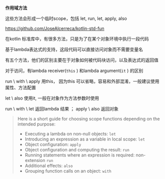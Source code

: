 **作用域方法**

这些方法会形成一个临时scope，包括 let, run, let, apply, also

https://github.com/JoseAlcerreca/kotlin-std-fun



在kotlin 标准库中，有很多方法，只是为了在某个对象环境中执行一段代码

基于lambda表达式的支持，这段代码可以直接访问对象而不需要变量名



有五个方法，他们的区别主要在于对象如何被代码块访问，以及表达式的返回值

对于访问，有lambda receiver(`this` ) 和lambda argument(`it` ) 的区别  

run \ with \ apply 用this， 因为this 可以省略，容易和外部混淆，一般建议使用属性、方法配置  

let \ also 使用it,  一般在对象作为方法参数时使用  

run \ with \ let 返回lambda 结果 ； apply \ also 返回对象



> Here is a short guide for choosing scope functions depending on the intended purpose:
>
> - Executing a lambda on non-null objects: `let`
> - Introducing an expression as a variable in local scope: `let`
> - Object configuration: `apply`
> - Object configuration and computing the result: `run`
> - Running statements where an expression is required: non-extension `run`
> - Additional effects: `also`
> - Grouping function calls on an object: `with`